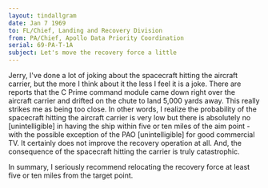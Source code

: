 ```yaml
---
layout: tindallgram
date: Jan 7 1969
to: FL/Chief, Landing and Recovery Division
from: PA/Chief, Apollo Data Priority Coordination
serial: 69-PA-T-1A
subject: Let's move the recovery force a little
---
```

Jerry, I've done a lot of joking about the spacecraft hitting the
aircraft carrier, but the more I think about it the less I feel it
is a joke. There are reports that the C Prime command module came
down right over the aircraft carrier and drifted on the chute to
land 5,000 yards away. This really strikes me as being too close.
In other words, I realize the probability of the spacecraft hitting
the aircraft carrier is very low but there is absolutely no [unintelligible]
in having the ship within five or ten miles of the aim point - with
the possible exception of the PAO [unintelligible] for good commercial
TV. It certainly does not improve the recovery operation at all.
And, the consequence of the spacecraft hitting the carrier is truly catastrophic.

In summary, I seriously recommend relocating the recovery force at
least five or ten miles from the target point.
